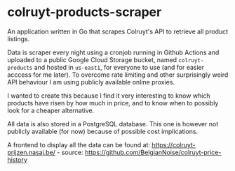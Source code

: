 # colruyt-products-scraper

An application written in Go that scrapes Colruyt's API to retrieve all product listings.

Data is scraper every night using a cronjob running in Github Actions and uploaded to a public Google Cloud Storage bucket, named `colruyt-products` and hosted in `us-east1`, for everyone to use (and for easier acccess for me later).
To overcome rate limiting and other surprisingly weird API behaviour I am using publicly available online proxies.

I wanted to create this because I find it very interesting to know which products have risen by how much in price, and to know when to possibly look for a cheaper alternative.

All data is also stored in a PostgreSQL database. This one is however not publicly available (for now) because of possible cost implications.

A frontend to display all the data can be found at: https://colruyt-prijzen.nasaj.be/ - source: https://github.com/BelgianNoise/colruyt-price-history
